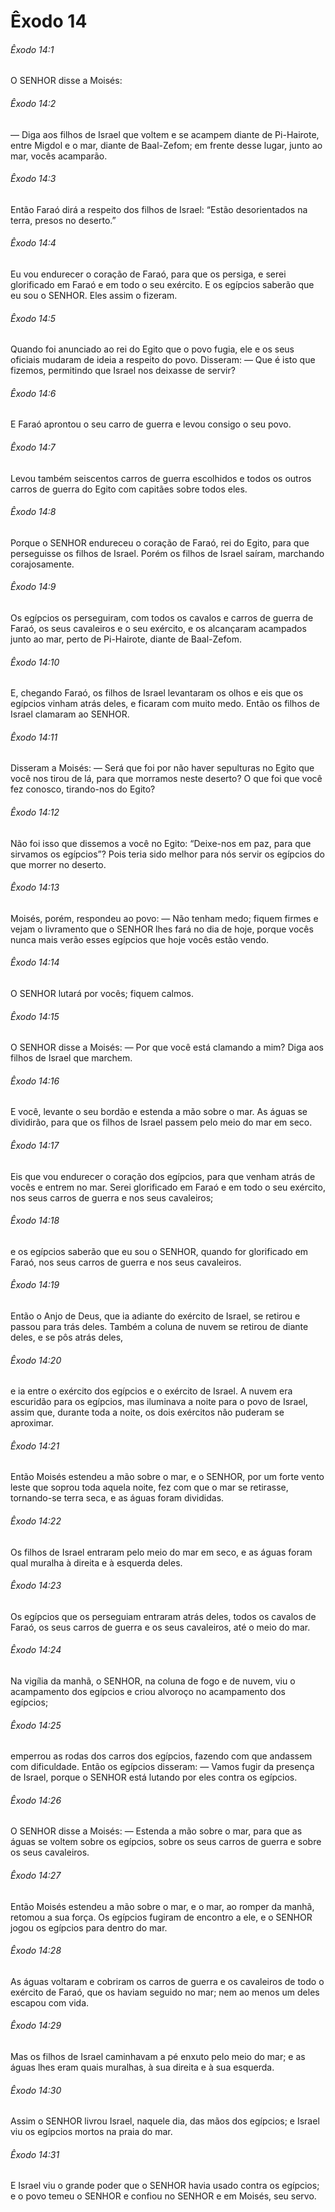 # Êxodo 14

###### Êxodo 14:1

O SENHOR disse a Moisés:

###### Êxodo 14:2

— Diga aos filhos de Israel que voltem e se acampem diante de Pi-Hairote, entre Migdol e o mar, diante de Baal-Zefom; em frente desse lugar, junto ao mar, vocês acamparão.

###### Êxodo 14:3

Então Faraó dirá a respeito dos filhos de Israel: “Estão desorientados na terra, presos no deserto.”

###### Êxodo 14:4

Eu vou endurecer o coração de Faraó, para que os persiga, e serei glorificado em Faraó e em todo o seu exército. E os egípcios saberão que eu sou o SENHOR. Eles assim o fizeram.

###### Êxodo 14:5

Quando foi anunciado ao rei do Egito que o povo fugia, ele e os seus oficiais mudaram de ideia a respeito do povo. Disseram: — Que é isto que fizemos, permitindo que Israel nos deixasse de servir?

###### Êxodo 14:6

E Faraó aprontou o seu carro de guerra e levou consigo o seu povo.

###### Êxodo 14:7

Levou também seiscentos carros de guerra escolhidos e todos os outros carros de guerra do Egito com capitães sobre todos eles.

###### Êxodo 14:8

Porque o SENHOR endureceu o coração de Faraó, rei do Egito, para que perseguisse os filhos de Israel. Porém os filhos de Israel saíram, marchando corajosamente.

###### Êxodo 14:9

Os egípcios os perseguiram, com todos os cavalos e carros de guerra de Faraó, os seus cavaleiros e o seu exército, e os alcançaram acampados junto ao mar, perto de Pi-Hairote, diante de Baal-Zefom.

###### Êxodo 14:10

E, chegando Faraó, os filhos de Israel levantaram os olhos e eis que os egípcios vinham atrás deles, e ficaram com muito medo. Então os filhos de Israel clamaram ao SENHOR.

###### Êxodo 14:11

Disseram a Moisés: — Será que foi por não haver sepulturas no Egito que você nos tirou de lá, para que morramos neste deserto? O que foi que você fez conosco, tirando-nos do Egito?

###### Êxodo 14:12

Não foi isso que dissemos a você no Egito: “Deixe-nos em paz, para que sirvamos os egípcios”? Pois teria sido melhor para nós servir os egípcios do que morrer no deserto.

###### Êxodo 14:13

Moisés, porém, respondeu ao povo: — Não tenham medo; fiquem firmes e vejam o livramento que o SENHOR lhes fará no dia de hoje, porque vocês nunca mais verão esses egípcios que hoje vocês estão vendo.

###### Êxodo 14:14

O SENHOR lutará por vocês; fiquem calmos.

###### Êxodo 14:15

O SENHOR disse a Moisés: — Por que você está clamando a mim? Diga aos filhos de Israel que marchem.

###### Êxodo 14:16

E você, levante o seu bordão e estenda a mão sobre o mar. As águas se dividirão, para que os filhos de Israel passem pelo meio do mar em seco.

###### Êxodo 14:17

Eis que vou endurecer o coração dos egípcios, para que venham atrás de vocês e entrem no mar. Serei glorificado em Faraó e em todo o seu exército, nos seus carros de guerra e nos seus cavaleiros;

###### Êxodo 14:18

e os egípcios saberão que eu sou o SENHOR, quando for glorificado em Faraó, nos seus carros de guerra e nos seus cavaleiros.

###### Êxodo 14:19

Então o Anjo de Deus, que ia adiante do exército de Israel, se retirou e passou para trás deles. Também a coluna de nuvem se retirou de diante deles, e se pôs atrás deles,

###### Êxodo 14:20

e ia entre o exército dos egípcios e o exército de Israel. A nuvem era escuridão para os egípcios, mas iluminava a noite para o povo de Israel, assim que, durante toda a noite, os dois exércitos não puderam se aproximar.

###### Êxodo 14:21

Então Moisés estendeu a mão sobre o mar, e o SENHOR, por um forte vento leste que soprou toda aquela noite, fez com que o mar se retirasse, tornando-se terra seca, e as águas foram divididas.

###### Êxodo 14:22

Os filhos de Israel entraram pelo meio do mar em seco, e as águas foram qual muralha à direita e à esquerda deles.

###### Êxodo 14:23

Os egípcios que os perseguiam entraram atrás deles, todos os cavalos de Faraó, os seus carros de guerra e os seus cavaleiros, até o meio do mar.

###### Êxodo 14:24

Na vigília da manhã, o SENHOR, na coluna de fogo e de nuvem, viu o acampamento dos egípcios e criou alvoroço no acampamento dos egípcios;

###### Êxodo 14:25

emperrou as rodas dos carros dos egípcios, fazendo com que andassem com dificuldade. Então os egípcios disseram: — Vamos fugir da presença de Israel, porque o SENHOR está lutando por eles contra os egípcios.

###### Êxodo 14:26

O SENHOR disse a Moisés: — Estenda a mão sobre o mar, para que as águas se voltem sobre os egípcios, sobre os seus carros de guerra e sobre os seus cavaleiros.

###### Êxodo 14:27

Então Moisés estendeu a mão sobre o mar, e o mar, ao romper da manhã, retomou a sua força. Os egípcios fugiram de encontro a ele, e o SENHOR jogou os egípcios para dentro do mar.

###### Êxodo 14:28

As águas voltaram e cobriram os carros de guerra e os cavaleiros de todo o exército de Faraó, que os haviam seguido no mar; nem ao menos um deles escapou com vida.

###### Êxodo 14:29

Mas os filhos de Israel caminhavam a pé enxuto pelo meio do mar; e as águas lhes eram quais muralhas, à sua direita e à sua esquerda.

###### Êxodo 14:30

Assim o SENHOR livrou Israel, naquele dia, das mãos dos egípcios; e Israel viu os egípcios mortos na praia do mar.

###### Êxodo 14:31

E Israel viu o grande poder que o SENHOR havia usado contra os egípcios; e o povo temeu o SENHOR e confiou no SENHOR e em Moisés, seu servo.

